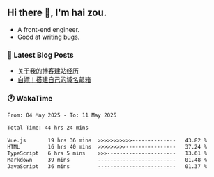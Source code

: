 ## Hi there 👋, I'm hai zou.

- A front-end engineer.
- Good at writing bugs.

### 📖 Latest Blog Posts
<!-- BLOG-POST-LIST:START -->
- [关于我的博客建站经历](https://www.izou.top/2025/01/blog-site-build/)
- [白嫖！搭建自己的域名邮箱](https://www.izou.top/2025/01/domain-mail/)
<!-- BLOG-POST-LIST:END -->

### 🕐 WakaTime
<!--START_SECTION:waka-->

```txt
From: 04 May 2025 - To: 11 May 2025

Total Time: 44 hrs 24 mins

Vue.js       19 hrs 36 mins  >>>>>>>>>>>--------------   43.82 %
HTML         16 hrs 40 mins  >>>>>>>>>----------------   37.24 %
TypeScript   6 hrs 5 mins    >>>----------------------   13.61 %
Markdown     39 mins         -------------------------   01.48 %
JavaScript   36 mins         -------------------------   01.37 %
```

<!--END_SECTION:waka-->
